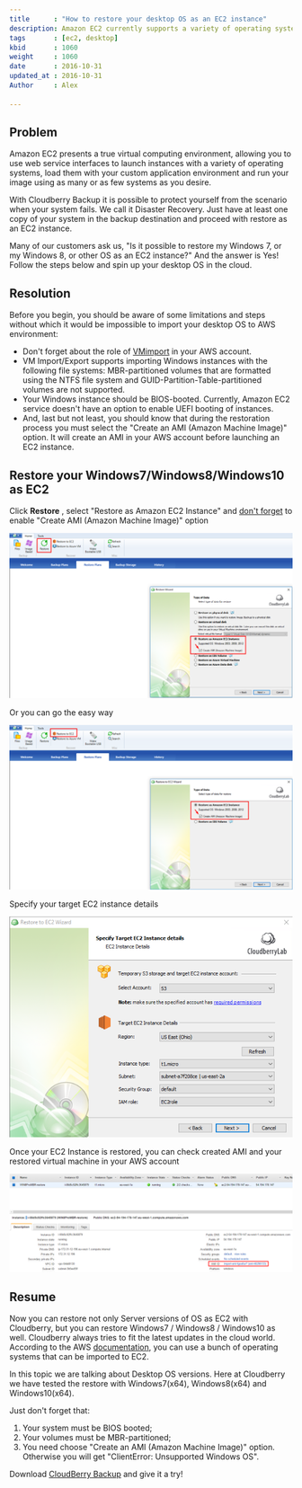 ```yaml
---
title      : "How to restore your desktop OS as an EC2 instance"
description: Amazon EC2 currently supports a variety of operating systems including Amazon Linux, Windows Server, Ubuntu, Fedora, etc. But what about your desktop OS to be restored as an EC2 instance?
tags       : [ec2, desktop]
kbid       : 1060
weight     : 1060
date       : 2016-10-31
updated_at : 2016-10-31
Author     : Alex

---
```

## Problem
Amazon EC2 presents a true virtual computing environment, allowing you to use web service interfaces to launch instances with a variety of operating systems, load them with your custom application environment and run your image using as many or as few systems as you desire.

With Cloudberry Backup it is possible to protect yourself from the scenario when your system fails. We call it Disaster Recovery. Just have at least one copy of your system in the backup destination and proceed with restore as an EC2 instance.

Many of our customers ask us, "Is it possible to restore my Windows 7, or my Windows 8, or other OS as an EC2 instance?" And the answer is Yes! Follow the steps below and spin up your desktop OS in the cloud.

## Resolution
Before you begin, you should be aware of some limitations and steps without which it would be impossible to import your desktop OS to AWS environment:

* Don't forget about the role of [VMimport](http://www.cloudberrylab.com/blog/how-to-configure-vmimport-role/)  in your AWS account.
* VM Import/Export supports importing Windows instances with the following file systems: MBR-partitioned volumes that are formatted using the NTFS file system and GUID-Partition-Table-partitioned volumes are not supported.     
* Your Windows instance should be BIOS-booted. Currently, Amazon EC2 service doesn't have an option to enable UEFI booting of instances.
* And, last but not least, you should know that during the restoration process you must select the "Create an AMI (Amazon Machine Image)" option. It will create an AMI in your AWS account before launching an EC2 instance.

## Restore your Windows7/Windows8/Windows10 as EC2
Click **Restore** , select "Restore as Amazon EC2 Instance" and <u>don't forget</u> to enable "Create AMI (Amazon Machine Image)" option

![Hit "Restore" button and choose "Restore as Amazon EC2 Instance"](/images/kb1060/Screenshot_2.png)

Or you can go the easy way

![Easier way to restore as EC2](/images/kb1060/Screenshot_3.png)

Specify your target EC2 instance details

 ![Target EC2 instance details](/images/kb1060/Screenshot_4.png)

Once your EC2 Instance is restored, you can check created AMI and your restored virtual machine in your AWS account

![EC2 dashboard](/images/kb1060/Screenshot_5.png)

## Resume
Now you can restore not only Server versions of OS as EC2 with Cloudberry, but you can restore Windows7 / Windows8 / Windows10 as well. Cloudberry always tries to fit the latest updates in the cloud world. According to the AWS [documentation](http://docs.aws.amazon.com/vm-import/latest/userguide/vmimport-image-import.html?shortFooter=true#prerequisites-image), you can use a bunch of operating systems that can be imported to EC2.

In this topic we are talking about Desktop OS versions. Here at Cloudberry we have tested the restore with Windows7(x64), Windows8(x64) and Windows10(x64).

Just don't forget that:
1. Your system must be BIOS booted;
2. Your volumes must be MBR-partitioned;
3. You need choose "Create an AMI (Amazon Machine Image)" option. Otherwise you will get "ClientError: Unsupported Windows OS".

Download [CloudBerry Backup](https://www.cloudberrylab.com/) and give it a try!
